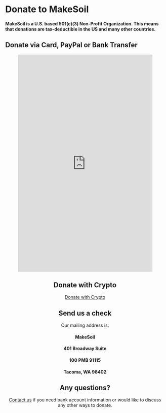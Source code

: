 # Donate to MakeSoil

#### MakeSoil is a U.S. based 501(c)(3) Non-Profit Organization. This means that donations are tax-deductible in the US and many other countries.

## Donate via Card, PayPal or Bank Transfer

<div style="text-align: center;">
  <script src="https://donorbox.org/widget.js" paypalExpress="true"></script><iframe src="https://donorbox.org/embed/makesoil" height="685px" width="100%" style="max-width:425px; min-width:310px;" seamless="seamless" name="donorbox" frameborder="0" scrolling="no" allowpaymentrequest></iframe>
  <br />
  
## Donate with Crypto
  
  <p>
    <a class="donate-with-crypto"
      href="https://commerce.coinbase.com/checkout/baf9ce19-918b-4b47-ae0d-aec51091d202">
      <span>Donate with Crypto</span>
    </a>
    <script src="https://commerce.coinbase.com/v1/checkout.js?version=201807">
    </script>
  </p>
  <p><script type = "text/javascript">_dafdirect_settings="824769177_2011_9a6dc69d-aa42-4a2b-a5d7-3dbdfa422e5c"</script><script type = "text/javascript" src = "https://www.dafdirect.org/ddirect/dafdirect4.js"></script></p>
  
## Send us a check

Our mailing address is:

#### MakeSoil
#### 401 Broadway Suite 
#### 100 PMB 91115
#### Tacoma, WA 98402

## Any questions?
  
  <p><a href="/contact-us">Contact us</a> if you need bank account information or would like to discuss any other ways to donate.</p>
</div>
